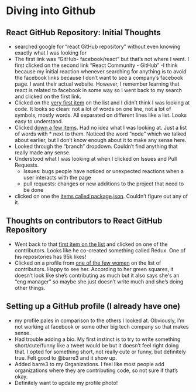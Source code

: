 # Diving into Github

## React GitHub Repository: Initial Thoughts
- searched google for “react GitHub repository” without even knowing exactly what I was looking for
- The first link was “GitHub- facebook/react” but that’s not where I went. I first clicked on the second link “React Community - GitHub” -I think because my initial reaction whenever searching for anything is to avoid the facebook links because I don’t want to see a company’s facebook page. I want their actual website. However, I remember learning that react is related to facebook in some way so I went back to my search and clicked on the first link. 
- Clicked on the [very first item](https://github.com/facebook/react/blob/master/.circleci/config.yml) on the list and I didn’t think I was looking at code. It looks so clean: not a lot of words on one line, not a lot of symbols, mostly words. All separated on different lines like a list.  Looks easy to understand. 
- Clicked [down a few items](https://github.com/facebook/react/blob/master/.gitignore). Had no idea what I was looking at. Just a list of words with * next to them. Noticed the word “node” which we talked about earlier, but I don’t know enough about it to make any sense here. 
- Looked through the “branch” dropdown. Couldn’t find anything that really made any sense. 
- Understood what I was looking at when I clicked on Issues and Pull Requests.
  - Issues: bugs people have noticed or unexpected reactions when a user interacts with the page
  - pull requests: changes or new additions to the project that need to be done
- clicked on one the [items called package.json](https://github.com/facebook/react/blob/master/package.json). Couldn’t figure out any of it.


## Thoughts on contributors to React GitHub Repository 
- Went back to that [first item on the list](https://github.com/facebook/react/blob/master/.circleci/config.yml) and clicked on one of the contributors. Looks like he co-created something called Redux. One of his repositories has 95k likes! 
- Clicked on a profile from [one of the few women](https://github.com/sophiebits) on the list of contributors. Happy to see her. According to her green squares, it doesn’t look like she’s contributing as much but it also says she's an “eng manager” so maybe she just doesn’t write much and she’s doing other things.


## Setting up a  GitHub profile (I already have one)
- my profile pales in comparison to the others I looked at. Obviously, I’m not working at facebook or some other big tech company so that makes sense.
- Had trouble adding a bio. My first instinct is to try to write something short/cute/funny like a tweet would be but it doesn’t feel right doing that. I opted for something short, not really cute or funny, but definitely true. Felt good to @barre3 and it show up. 
- Added barre3 to my Organizations. I feel like most people add organizations where they are contributing code, so not sure if that’s okay.
- Definitely want to update my profile photo!



